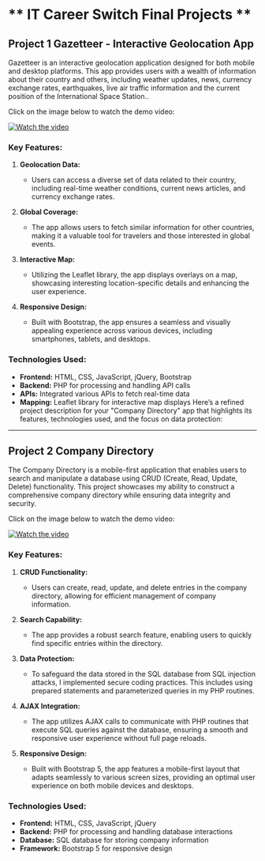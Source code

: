 # ** IT Career Switch Final Projects **

## Project 1 **Gazetteer - Interactive Geolocation App**

Gazetteer is an interactive geolocation application designed for both mobile and desktop platforms. 
This app provides users with a wealth of information about their country and others, including weather updates, news, currency exchange rates, earthquakes, live air traffic information
and the current position of the International Space Station..

Click on the image below to watch the demo video:

[![Watch the video](https://img.youtube.com/vi/DPU-nPQrvxA/0.jpg)](https://www.youtube.com/watch?v=DPU-nPQrvxA)

### **Key Features:**

1. **Geolocation Data:**
   - Users can access a diverse set of data related to their country, including real-time weather conditions, current news articles, and currency exchange rates.

2. **Global Coverage:**
   - The app allows users to fetch similar information for other countries, making it a valuable tool for travelers and those interested in global events.

3. **Interactive Map:**
   - Utilizing the Leaflet library, the app displays overlays on a map, showcasing interesting location-specific details and enhancing the user experience.

4. **Responsive Design:**
   - Built with Bootstrap, the app ensures a seamless and visually appealing experience across various devices, including smartphones, tablets, and desktops.

### **Technologies Used:**
- **Frontend:** HTML, CSS, JavaScript, jQuery, Bootstrap
- **Backend:** PHP for processing and handling API calls
- **APIs:** Integrated various APIs to fetch real-time data
- **Mapping:** Leaflet library for interactive map displays
Here’s a refined project description for your "Company Directory" app that highlights its features, technologies used, and the focus on data protection:

---

## Project 2 **Company Directory**

The Company Directory is a mobile-first application that enables users to search and manipulate a database using CRUD (Create, Read, Update, Delete) functionality. This project showcases my ability to construct a comprehensive company directory while ensuring data integrity and security.

Click on the image below to watch the demo video:

[![Watch the video](https://img.youtube.com/vi/UijLapCYiPQ/0.jpg)](https://www.youtube.com/watch?v=UijLapCYiPQ)

### **Key Features:**

1. **CRUD Functionality:**
   - Users can create, read, update, and delete entries in the company directory, allowing for efficient management of company information.

2. **Search Capability:**
   - The app provides a robust search feature, enabling users to quickly find specific entries within the directory.

3. **Data Protection:**
   - To safeguard the data stored in the SQL database from SQL injection attacks, I implemented secure coding practices. This includes using prepared statements and parameterized queries in my PHP routines.

4. **AJAX Integration:**
   - The app utilizes AJAX calls to communicate with PHP routines that execute SQL queries against the database, ensuring a smooth and responsive user experience without full page reloads.

5. **Responsive Design:**
   - Built with Bootstrap 5, the app features a mobile-first layout that adapts seamlessly to various screen sizes, providing an optimal user experience on both mobile devices and desktops.

### **Technologies Used:**
- **Frontend:** HTML, CSS, JavaScript, jQuery
- **Backend:** PHP for processing and handling database interactions
- **Database:** SQL database for storing company information
- **Framework:** Bootstrap 5 for responsive design
